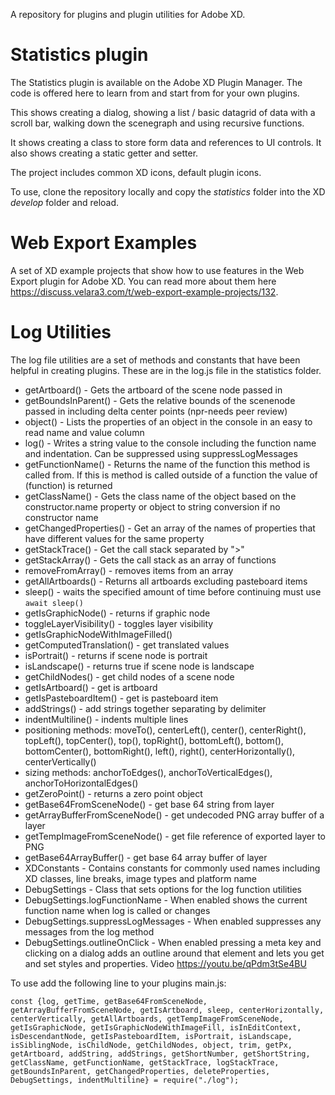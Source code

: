 A repository for plugins and plugin utilities for Adobe XD. 

# Statistics plugin
The Statistics plugin is available on the Adobe XD Plugin Manager. The code is offered here to learn from and start from for your own plugins. 

This shows creating a dialog, showing a list / basic datagrid of data with a scroll bar, walking down the scenegraph and using recursive functions. 

It shows creating a class to store form data and references to UI controls. It also shows creating a static getter and setter. 

The project includes common XD icons, default plugin icons. 

To use, clone the repository locally and copy the *statistics* folder into the XD *develop* folder and reload. 

# Web Export Examples
A set of XD example projects that show how to use features in the Web Export plugin for Adobe XD. You can read more about them here https://discuss.velara3.com/t/web-export-example-projects/132.

# Log Utilities
The log file utilities are a set of methods and constants that have been helpful in creating plugins. These are in the log.js file in the statistics folder. 

 - getArtboard() - Gets the artboard of the scene node passed in
 - getBoundsInParent() - Gets the relative bounds of the scenenode passed in including delta center points (npr-needs peer review)
 - object() - Lists the properties of an object in the console in an easy to read name and value column
 - log() - Writes a string value to the console including the function name and indentation. Can be suppressed using suppressLogMessages
 - getFunctionName() - Returns the name of the function this method is called from. If this is method is called outside of a function the value of (function) is returned
 - getClassName() - Gets the class name of the object based on the constructor.name property or object to string conversion if no constructor name
 - getChangedProperties() - Get an array of the names of properties that have different values for the same property
 - getStackTrace() - Get the call stack separated by ">"
 - getStackArray() - Gets the call stack as an array of functions
 - removeFromArray() - removes items from an array 
 - getAllArtboards() - Returns all artboards excluding pasteboard items
 - sleep() - waits the specified amount of time before continuing must use `await sleep()`
 - getIsGraphicNode() - returns if graphic node
 - toggleLayerVisibility() - toggles layer visibility
 - getIsGraphicNodeWithImageFilled() 
 - getComputedTranslation() - get translated values
 - isPortrait() - returns if scene node is portrait
 - isLandscape() - returns true if scene node is landscape
 - getChildNodes() - get child nodes of a scene node
 - getIsArtboard() - get is artboard
 - getIsPasteboardItem() - get is pasteboard item
 - addStrings() - add strings together separating by delimiter 
 - indentMultiline() - indents multiple lines
 - positioning methods: moveTo(), centerLeft(), center(), centerRight(), topLeft(), topCenter(), top(), topRight(), bottomLeft(), bottom(), bottomCenter(), bottomRight(), left(), right(), centerHorizontally(), centerVertically()
 - sizing methods: anchorToEdges(), anchorToVerticalEdges(), anchorToHorizontalEdges()
 - getZeroPoint() - returns a zero point object
 - getBase64FromSceneNode() - get base 64 string from layer
 - getArrayBufferFromSceneNode() - get undecoded PNG array buffer of a layer
 - getTempImageFromSceneNode() - get file reference of exported layer to PNG
 - getBase64ArrayBuffer() - get base 64 array buffer of layer
 - XDConstants - Contains constants for commonly used names including XD classes, line breaks, image types and platform name
 - DebugSettings - Class that sets options for the log function utilities
 - DebugSettings.logFunctionName - When enabled shows the current function name when log is called or changes
 - DebugSettings.suppressLogMessages - When enabled suppresses any messages from the log method
 - DebugSettings.outlineOnClick - When enabled pressing a meta key and clicking on a dialog adds an outline around that element and lets you get and set styles and properties. Video https://youtu.be/qPdm3tSe4BU


 
 To use add the following line to your plugins main.js: 
 
    const {log, getTime, getBase64FromSceneNode, getArrayBufferFromSceneNode, getIsArtboard, sleep, centerHorizontally, centerVertically, getAllArtboards, getTempImageFromSceneNode, getIsGraphicNode, getIsGraphicNodeWithImageFill, isInEditContext, isDescendantNode, getIsPasteboardItem, isPortrait, isLandscape, isSiblingNode, isChildNode, getChildNodes, object, trim, getPx, getArtboard, addString, addStrings, getShortNumber, getShortString, getClassName, getFunctionName, getStackTrace, logStackTrace, getBoundsInParent, getChangedProperties, deleteProperties, DebugSettings, indentMultiline} = require("./log");

